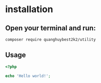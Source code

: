 # installation

## Open your terminal and run:

`composer require quanghuybest2k2/utility`

## Usage

```php
<?php

echo 'Hello world!';
```
